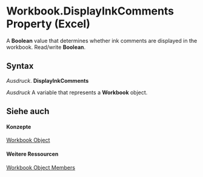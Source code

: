 
# Workbook.DisplayInkComments Property (Excel)

A  **Boolean** value that determines whether ink comments are displayed in the workbook. Read/write **Boolean**.


## Syntax

 _Ausdruck_. **DisplayInkComments**

 _Ausdruck_ A variable that represents a **Workbook** object.


## Siehe auch


#### Konzepte


[Workbook Object](8c00aa60-c974-eed3-0812-3c9625eb0d4c.md)
#### Weitere Ressourcen


[Workbook Object Members](http://msdn.microsoft.com/library/dce102a3-25de-3ff4-2ce5-bc56e08baca7%28Office.15%29.aspx)